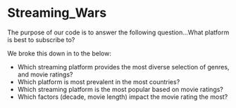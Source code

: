 # Streaming_Wars

The purpose of our code is to answer the following question...What platform is best to subscribe to?

We broke this down in to the below:
* Which streaming platform provides the most diverse selection of genres, and movie ratings?
* Which platform is most prevalent in the most countries?
* Which streaming platform is the most popular based on movie ratings?
* Which factors (decade, movie length) impact the movie rating the most?
